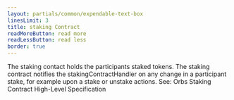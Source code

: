 ```yaml
---
layout: partials/common/expendable-text-box
linesLimit: 3
title: staking Contract
readMoreButton: read more
readLessButton: read less
border: true
---
```


The staking contact holds the participants staked tokens. The staking contract notifies the stakingContractHandler on any change in a participant stake, for example upon a stake or unstake actions. See: Orbs Staking Contract High-Level Specification
